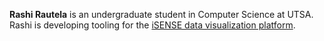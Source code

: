 **Rashi Rautela** is an undergraduate student in Computer Science at
  UTSA. Rashi is developing tooling for the [iSENSE data visualization
  platform](https://isenseproject.org).



